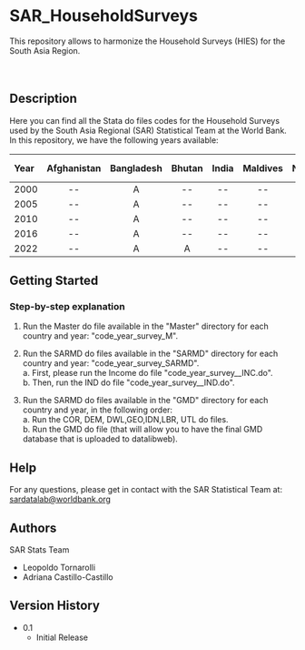 # SAR_HouseholdSurveys
This repository allows to harmonize the Household Surveys (HIES) for the South Asia Region.
<br>
<br>
<br>

## Description
Here you can find all the Stata do files codes for the Household Surveys used by the South Asia Regional (SAR) Statistical Team at the World Bank. 
In this repository, we have the following years available:

| Year    | Afghanistan | Bangladesh | Bhutan | India  | Maldives | Nepal  | Pakistan | Sri Lanka | 
| :----   | :----:      | :----:     | :----: | :----: |  :----:  | :----: | :----:   | :----:    | 
| 2000    |     --      | A          | --  | --   | --  | --   | --  |  --  | 
| 2005    |     --      | A          | --  | --   | --  | --   | --  |  --  | 
| 2010    |     --      | A          | --  | --   | --  | --   | --  |  --  | 
| 2016    |     --      | A          | --  | --   | --  | --   | --  |  --  | 
| 2022    |     --      | A          | A  | --   | --  | --   | --  |  --  | 

## Getting Started
### Step-by-step explanation
1. Run the Master do file available in the "Master" directory for each country and year: "code_year_survey_M". 
  
2. Run the SARMD do files available in the "SARMD" directory for each country and year: "code_year_survey_SARMD".
   <br>
   a. First, please run the Income do file "code_year_survey__INC.do".
   <br>
   b. Then, run the IND do file "code_year_survey__IND.do".
   
4. Run the SARMD do files available in the "GMD" directory for each country and year, in the following order:
   <br>
   a. Run the COR, DEM, DWL,GEO,IDN,LBR, UTL do files.
   <br>
   b. Run the GMD do file (that will allow you to have the final GMD database that is uploaded to datalibweb).

## Help
For any questions, please get in contact with the SAR Statistical Team at: sardatalab@worldbank.org

## Authors
SAR Stats Team
* Leopoldo Tornarolli
* Adriana Castillo-Castillo

## Version History
* 0.1
    * Initial Release
